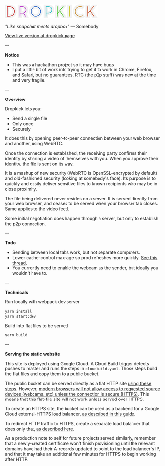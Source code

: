 <img src="public/images/logo.png" alt="Dropkick Logo" width="300"/>

_"Like snapchat meets dropbox"_ — Somebody

[View live version at dropkick.page](https://dropkick.page)

--

**Notice**

- This was a hackathon project so it may have bugs
- I put a little bit of work into trying to get it to work in Chrome, Firefox,
  and Safari, but no guarantees. RTC (the p2p stuff) was new at the time and
  very fragile.

--

**Overview**

Dropkick lets you:
- Send a single file
- Only once
- Securely

It does this by opening peer-to-peer connection between your web browser and
another, using WebRTC.

Once the connection is established, the receiving party confirms their identity
by sharing a video of themselves with you. When you approve their identity, the
file is sent on its way.

It is a mashup of new security (WebRTC is OpenSSL-encrypted by default) and
old-fashioned security (looking at somebody's face). Its purpose is to quickly
and easily deliver sensitive files to known recipients who may be in close
proximity.

The file being delivered never resides on a server. It is served directly from
your web browser, and ceases to be served when your browser tab closes. Same
applies to the video feed.

Some initial negotiation does happen through a server, but only to establish
the p2p connection.

--

**Todo**

- Sending between local tabs work, but not separate computers.
- Lower cache-control max-age so prod refreshes more quickly. [See this thread](https://stackoverflow.com/questions/61608092/how-can-i-clear-the-cache-on-a-static-cloud-storage-website-after-bucket-file-ch).
- You currently need to enable the webcam as the sender, but ideally you
  wouldn't have to.

--

**Technicals**

Run locally with webpack dev server

```
yarn install
yarn start:dev
```

Build into flat files to be served

```
yarn build
```

--

**Serving the static website**

This site is deployed using Google Cloud. A Cloud Build trigger detects pushes
to master and runs the steps in `cloudbuild.yaml`. Those steps build the flat
files and copy them to a public bucket.

The public bucket can be served directly as a flat HTTP site
[using these steps](https://cloud.google.com/storage/docs/hosting-static-website).
However, [modern browsers will not allow access to requested source devices
(webcams, etc) unless the connection is secure (HTTPS)](https://stackoverflow.com/questions/34197653/getusermedia-in-chrome-47-without-using-https).
This means that this flat-file site will not work unless served over HTTPS.

To create an HTTPS site, the bucket can be used as a backend for a Google Cloud
external-HTTPS load balancer, [as described in this guide](https://cloud.google.com/load-balancing/docs/https/ext-load-balancer-backend-buckets).

To redirect HTTP traffic to HTTPS, create a separate load balancer that does
only that, [as described here](https://cloud.google.com/load-balancing/docs/https/setting-up-traffic-management).

As a production note to self for future projects served similarly, remember
that a newly-created certificate won't finish provisioning until the relevant
domains have had their A-records updated to point to the load balancer's IP,
and that it may take an additional few minutes for HTTPS to begin working after
HTTP.
